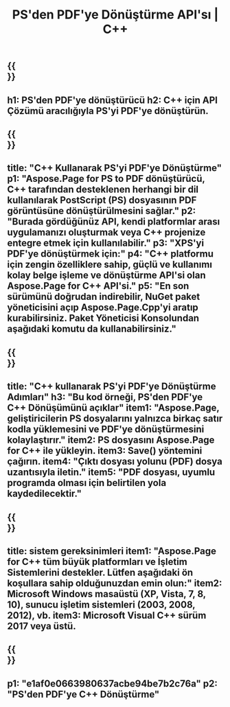 ﻿---
translation: true
template: /_templates/_conversion-child-cpp.md
title: PS'den PDF'ye Dönüştürme API'sı | C++
url: /cpp/conversion/ps-to-pdf/
description: Aspose.Page for C++ API çözümü tarafından sağlanan PS'den PDF'ye dönüştürme. Windows 32 bit, Windows 64 bit ve Linux 64 bit için C++ Runtime Environment'da çalışır.
informat: PS
outformat: PDF
otherformats: XPS EPS
---

{{<section banner>}}
---
h1: PS'den PDF'ye dönüştürücü
h2: C++ için API Çözümü aracılığıyla PS'yi PDF'ye dönüştürün.
---

{{<section overview>}}
---
title: "C++ Kullanarak PS'yi PDF'ye Dönüştürme"
p1: "Aspose.Page for PS to PDF dönüştürücü, C++ tarafından desteklenen herhangi bir dil kullanılarak PostScript (PS) dosyasının PDF görüntüsüne dönüştürülmesini sağlar."
p2: "Burada gördüğünüz API, kendi platformlar arası uygulamanızı oluşturmak veya C++ projenize entegre etmek için kullanılabilir."
p3: "XPS'yi PDF'ye dönüştürmek için:"
p4: "C++ platformu için zengin özelliklere sahip, güçlü ve kullanımı kolay belge işleme ve dönüştürme API'si olan Aspose.Page for C++ API'si."
p5: "En son sürümünü doğrudan indirebilir, NuGet paket yöneticisini açıp Aspose.Page.Cpp'yi aratıp kurabilirsiniz. Paket Yöneticisi Konsolundan aşağıdaki komutu da kullanabilirsiniz."
---

{{<section feature1>}}
---
title: "C++ kullanarak PS'yi PDF'ye Dönüştürme Adımları"
h3: "Bu kod örneği, PS'den PDF'ye C++ Dönüşümünü açıklar"
item1: "Aspose.Page, geliştiricilerin PS dosyalarını yalnızca birkaç satır kodla yüklemesini ve PDF'ye dönüştürmesini kolaylaştırır."
item2: PS dosyasını Aspose.Page for C++ ile yükleyin.
item3: Save() yöntemini çağırın.
item4: "Çıktı dosyası yolunu (PDF) dosya uzantısıyla iletin."
item5: "PDF dosyası, uyumlu programda olması için belirtilen yola kaydedilecektir."
---

{{<section feature2>}}
---
title: sistem gereksinimleri
item1: "Aspose.Page for C++ tüm büyük platformları ve İşletim Sistemlerini destekler. Lütfen aşağıdaki ön koşullara sahip olduğunuzdan emin olun:"
item2: Microsoft Windows masaüstü (XP, Vista, 7, 8, 10), sunucu işletim sistemleri (2003, 2008, 2012), vb.
item3: Microsoft Visual C++ sürüm 2017 veya üstü.
---

{{<section gist>}}
---
p1: "e1af0e0663980637acbe94be7b2c76a"
p2: "PS'den PDF'ye C++ Dönüştürme"
---
